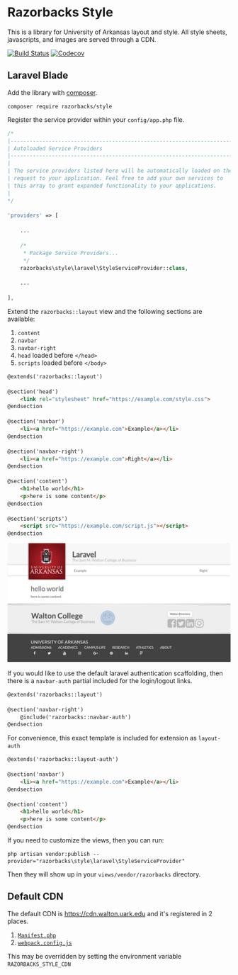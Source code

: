 # Razorbacks Style

This is a library for University of Arkansas layout and style.
All style sheets, javascripts, and images are served through a CDN.

[![Build Status][3]][4] [![Codecov][8]][7]

## Laravel Blade

Add the library with [composer][9].

    composer require razorbacks/style

Register the service provider within your `config/app.php` file.

```php
/*
|--------------------------------------------------------------------------
| Autoloaded Service Providers
|--------------------------------------------------------------------------
|
| The service providers listed here will be automatically loaded on the
| request to your application. Feel free to add your own services to
| this array to grant expanded functionality to your applications.
|
*/

'providers' => [

    ...

    /*
     * Package Service Providers...
     */
    razorbacks\style\laravel\StyleServiceProvider::class,

    ...

],
```

Extend the `razorbacks::layout` view and the following sections are available:

1. `content`
2. `navbar`
3. `navbar-right`
4. `head` loaded before `</head>`
5. `scripts` loaded before `</body>`

```html
@extends('razorbacks::layout')

@section('head')
    <link rel="stylesheet" href="https://example.com/style.css">
@endsection

@section('navbar')
    <li><a href="https://example.com">Example</a></li>
@endsection

@section('navbar-right')
    <li><a href="https://example.com">Right</a></li>
@endsection

@section('content')
    <h1>hello world</h1>
    <p>here is some content</p>
@endsection

@section('scripts')
    <script src="https://example.com/script.js"></script>
@endsection
```

![example layout screenshot][10]

If you would like to use the default laravel authentication scaffolding,
then there is a `navbar-auth` partial included for the login/logout links.

```html
@extends('razorbacks::layout')

@section('navbar-right')
    @include('razorbacks::navbar-auth')
@endsection
```

For convenience, this exact template is included for extension as `layout-auth`

```html
@extends('razorbacks::layout-auth')

@section('navbar')
    <li><a href="https://example.com">Example</a></li>
@endsection

@section('content')
    <h1>hello world</h1>
    <p>here is some content</p>
@endsection
```

If you need to customize the views, then you can run:

    php artisan vendor:publish --provider="razorbacks\style\laravel\StyleServiceProvider"

Then they will show up in your `views/vendor/razorbacks` directory.

## Default CDN

The default CDN is https://cdn.walton.uark.edu and it's registered in 2 places.

1. [`Manifest.php`][1]
2. [`webpack.config.js`][2]

This may be overridden by setting the environment variable `RAZORBACKS_STYLE_CDN`

[1]:./php/Manifest.php
[2]:./webpack.config.js
[3]:https://travis-ci.org/razorbacks/style.svg?branch=master
[4]:https://travis-ci.org/razorbacks/style
[7]:https://codecov.io/gh/razorbacks/style/branch/master
[8]:https://img.shields.io/codecov/c/github/razorbacks/style/master.svg
[9]:https://getcomposer.org/
[10]:./docs/images/example-layout.jpg
